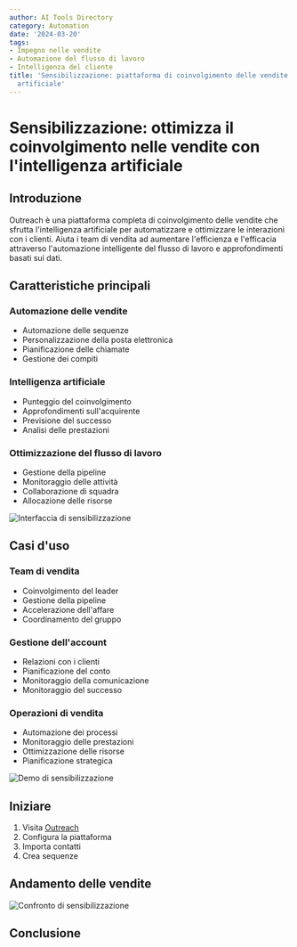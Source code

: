 ```yaml
---
author: AI Tools Directory
category: Automation
date: '2024-03-20'
tags:
- Impegno nelle vendite
- Automazione del flusso di lavoro
- Intelligenza del cliente
title: 'Sensibilizzazione: piattaforma di coinvolgimento delle vendite basata sull''intelligenza
  artificiale'
---
```


# Sensibilizzazione: ottimizza il coinvolgimento nelle vendite con l'intelligenza artificiale

## Introduzione

Outreach è una piattaforma completa di coinvolgimento delle vendite che sfrutta l'intelligenza artificiale per automatizzare e ottimizzare le interazioni con i clienti. Aiuta i team di vendita ad aumentare l'efficienza e l'efficacia attraverso l'automazione intelligente del flusso di lavoro e approfondimenti basati sui dati.

## Caratteristiche principali

### Automazione delle vendite
- Automazione delle sequenze
- Personalizzazione della posta elettronica
- Pianificazione delle chiamate
- Gestione dei compiti

### Intelligenza artificiale
- Punteggio del coinvolgimento
- Approfondimenti sull'acquirente
- Previsione del successo
- Analisi delle prestazioni

### Ottimizzazione del flusso di lavoro
- Gestione della pipeline
- Monitoraggio delle attività
- Collaborazione di squadra
- Allocazione delle risorse

![Interfaccia di sensibilizzazione](/imgs/outreach/interface.jpg)

## Casi d'uso

### Team di vendita
- Coinvolgimento del leader
- Gestione della pipeline
- Accelerazione dell'affare
- Coordinamento del gruppo

### Gestione dell'account
- Relazioni con i clienti
- Pianificazione del conto
- Monitoraggio della comunicazione
- Monitoraggio del successo

### Operazioni di vendita
- Automazione dei processi
- Monitoraggio delle prestazioni
- Ottimizzazione delle risorse
- Pianificazione strategica

![Demo di sensibilizzazione](/imgs/outreach/demo.jpg)

## Iniziare

1. Visita [Outreach](https://outreach.io)
2. Configura la piattaforma
3. Importa contatti
4. Crea sequenze

## Andamento delle vendite

![Confronto di sensibilizzazione](/imgs/outreach/comparison.jpg)

## Conclusione